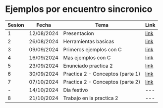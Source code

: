 # Ejemplos por encuentro sincronico

|Sesion|Fecha|Tema|Link|
|----|----|----|---|
|1|12/08/2024|Presentacion|[link](s0-12_08_2024/)|
|2|26/08/2024|Herramientas basicas|[link](s1-26_08_2024/)|
|3|09/09/2024|Primeros ejemplos con C|[link](s2-09_09_2024/)|
|4|16/09/2024|Mas ejemplos con C|[link](s3-16_09_2024/)|
|5|23/09/2024|Enunciado practica 2|[link](s4-23_09_2024/)|
|6|30/09/2024|Practica 2 - Conceptos (parte 1)|[link](s5-30_09_2024/)|
|7|07/10/2024|Practica 2 - Conceptos (parte 2)|[link](s5-30_09_2024/)|
|-|14/10/2024|Dia festivo|---|
|8|21/10/2024|Trabajo en la practica 2|---|


